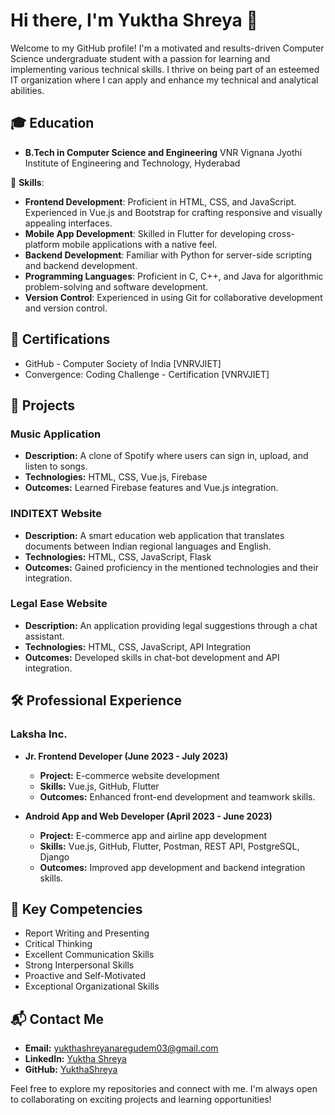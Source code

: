 # Hi there, I'm Yuktha Shreya 👋

Welcome to my GitHub profile! I'm a motivated and results-driven Computer Science undergraduate student with a passion for learning and implementing various technical skills. I thrive on being part of an esteemed IT organization where I can apply and enhance my technical and analytical abilities.

## 🎓 Education
- **B.Tech in Computer Science and Engineering** 
  VNR Vignana Jyothi Institute of Engineering and Technology, Hyderabad  

🚀 **Skills**:
- **Frontend Development**: Proficient in HTML, CSS, and JavaScript. Experienced in Vue.js and Bootstrap for crafting responsive and visually appealing interfaces.
- **Mobile App Development**: Skilled in Flutter for developing cross-platform mobile applications with a native feel.
- **Backend Development**: Familiar with Python for server-side scripting and backend development.
- **Programming Languages**: Proficient in C, C++, and Java for algorithmic problem-solving and software development.
- **Version Control**: Experienced in using Git for collaborative development and version control.

## 🏅 Certifications
- GitHub - Computer Society of India [VNRVJIET]
- Convergence: Coding Challenge - Certification [VNRVJIET]

## 📂 Projects
### Music Application
- **Description:** A clone of Spotify where users can sign in, upload, and listen to songs.
- **Technologies:** HTML, CSS, Vue.js, Firebase
- **Outcomes:** Learned Firebase features and Vue.js integration.

### INDITEXT Website
- **Description:** A smart education web application that translates documents between Indian regional languages and English.
- **Technologies:** HTML, CSS, JavaScript, Flask
- **Outcomes:** Gained proficiency in the mentioned technologies and their integration.

### Legal Ease Website
- **Description:** An application providing legal suggestions through a chat assistant.
- **Technologies:** HTML, CSS, JavaScript, API Integration
- **Outcomes:** Developed skills in chat-bot development and API integration.

## 🛠 Professional Experience
### Laksha Inc.
- **Jr. Frontend Developer (June 2023 - July 2023)**
  - **Project:** E-commerce website development
  - **Skills:** Vue.js, GitHub, Flutter
  - **Outcomes:** Enhanced front-end development and teamwork skills.

- **Android  App and Web Developer (April 2023 - June 2023)**
  - **Project:** E-commerce app and airline app development
  - **Skills:** Vue.js, GitHub, Flutter, Postman, REST API, PostgreSQL, Django
  - **Outcomes:** Improved app development and backend integration skills.

## 🌟 Key Competencies
- Report Writing and Presenting
- Critical Thinking
- Excellent Communication Skills
- Strong Interpersonal Skills
- Proactive and Self-Motivated
- Exceptional Organizational Skills

## 📬 Contact Me
- **Email:** yukthashreyanaregudem03@gmail.com
- **LinkedIn:** [Yuktha Shreya](https://www.linkedin.com/in/yuktha-shreya-a73a7b249)
- **GitHub:** [YukthaShreya](https://github.com/YukthaShreya)

Feel free to explore my repositories and connect with me. I'm always open to collaborating on exciting projects and learning opportunities!
